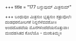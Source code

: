 +++
title = "177 ಬನ್ಧುವುಮ್ ಮಿತ್ರನುಮ್"

+++
ಬಂಧುವುಂ ಮಿತ್ರನುಂ ಭೃತ್ಯನುಂ ಶತ್ರುವೊಲೆ।  
ದಂಡಧರನೋಲಗಕೆ ನಿನ್ನನೆಳೆವವರೋ॥  
ಅಂದದೊಡವೆಯ ಮೊನೆಗಳಿಂದೆದೆಯನೊತ್ತುವಾ।  
ಮಂದಹಸಿತದ ಕೊಲೆಯೊ - ಮಂಕುತಿಮ್ಮ॥  
